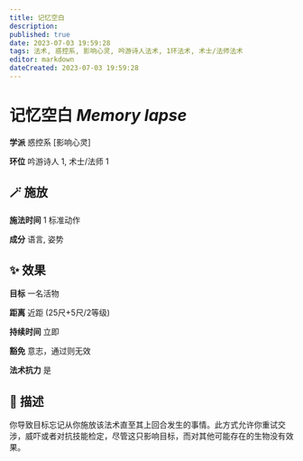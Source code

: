 ```yaml
---
title: 记忆空白
description: 
published: true
date: 2023-07-03 19:59:28
tags: 法术, 惑控系, 影响心灵, 吟游诗人法术, 1环法术, 术士/法师法术
editor: markdown
dateCreated: 2023-07-03 19:59:28
---
```


# **记忆空白** *Memory lapse*

**学派** 惑控系 \[影响心灵\] 

**环位** 吟游诗人 1, 术士/法师 1

## 🪄 施放

**施法时间** 1 标准动作

**成分** 语言, 姿势

## ✨ 效果 

**目标** 一名活物 

**距离** 近距 (25尺+5尺/2等级)  

**持续时间** 立即 

**豁免** 意志，通过则无效

**法术抗力** 是

## 📖 描述

你导致目标忘记从你施放该法术直至其上回合发生的事情。此方式允许你重试交涉，威吓或者对抗技能检定，尽管这只影响目标，而对其他可能存在的生物没有效果。
    